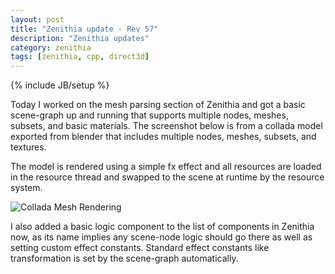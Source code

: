 ```yaml
---
layout: post
title: "Zenithia update - Rev 57"
description: "Zenithia updates"
category: zenithia
tags: [zenithia, cpp, direct3d]
---
```

{% include JB/setup %}

Today I worked on the mesh parsing section of Zenithia and got a basic scene-graph up and running that supports multiple nodes, meshes, subsets, and basic materials. The screenshot below is from a collada model exported from blender that includes multiple nodes, meshes, subsets, and textures. 

The model is rendered using a simple fx effect and all resources are loaded in the resource thread and swapped to the scene at runtime by the resource system.

![Collada Mesh Rendering]({{site.baseurl}}assets/screenshots/zenithia/zenithia_3092013_1.jpg)

I also added a basic logic component to the list of components in Zenithia now, as its name implies any scene-node logic should go there as well as setting custom effect constants. Standard effect constants like transformation is set by the scene-graph automatically.
